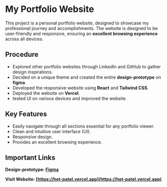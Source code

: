 # My Portfolio Website
This project is a personal portfolio website, designed to showcase my professional journey and accomplishments. The website is designed to be user-friendly and responsive, ensuring an **excellent browsing experience** across all devices.

## Procedure
- Explored other portfolio websites through LinkedIn and GitHub to gather design inspirations.
- Decided on a unique theme and created the entire **design-prototype** on **figma**.
- Developed the responsive website using **React** and **Tailwind CSS**.
- Deployed the website on **Vercel**.
- tested UI on various devices and improved the website.

## Key Features
- Easily navigate through all sections essential for any portfolio viewer.
- Clean and intuitive user interface (UI).
- Responsive design.
- Provides an excellent browsing experience.

## Important Links

**Design-prototype: [Figma](https://www.figma.com/design/foUmVVxQEqJdmVbnX0yvIa/My-Portfolio?node-id=0-1&t=1OL7MiHuTu4cWz0P-1)**

**Visit Website: [https://het-patel.vercel.app](https://het-patel.vercel.app)**



